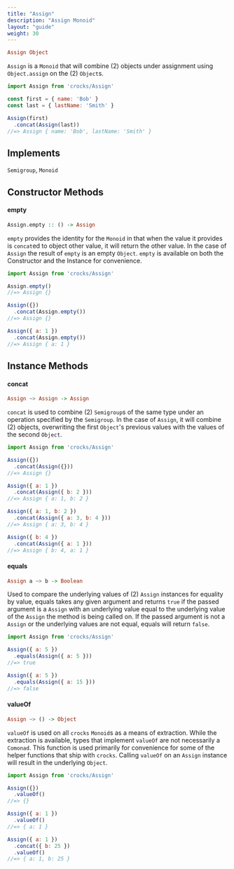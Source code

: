 ```yaml
---
title: "Assign"
description: "Assign Monoid"
layout: "guide"
weight: 30
---
```


```haskell
Assign Object
```

`Assign` is a `Monoid` that will combine (2) objects under assignment using
`Object.assign` on the (2) `Object`s.

```javascript
import Assign from 'crocks/Assign'

const first = { name: 'Bob' }
const last = { lastName: 'Smith' }

Assign(first)
  .concat(Assign(last))
//=> Assign { name: 'Bob', lastName: 'Smith' }
```

<article id="topic-implements">

## Implements

`Semigroup`, `Monoid`

</article>

<article id="topic-constructor">

## Constructor Methods

#### empty

```haskell
Assign.empty :: () -> Assign
```

`empty` provides the identity for the `Monoid` in that when the value it
provides is `concat`ed to object other value, it will return the other value.
In the case of `Assign` the result of `empty` is an empty `Object`. `empty` is
available on both the Constructor and the Instance for convenience.

```javascript
import Assign from 'crocks/Assign'

Assign.empty()
//=> Assign {}

Assign({})
  .concat(Assign.empty())
//=> Assign {}

Assign({ a: 1 })
  .concat(Assign.empty())
//=> Assign { a: 1 }
```

</article>

<article id="topic-instance">

## Instance Methods

#### concat

```haskell
Assign ~> Assign -> Assign
```

`concat` is used to combine (2) `Semigroup`s of the same type under an
operation specified by the `Semigroup`. In the case of `Assign`, it will
combine (2) objects, overwriting the first `Object`'s previous values with
the values of the second `Object`.

```javascript
import Assign from 'crocks/Assign'

Assign({})
  .concat(Assign({}))
//=> Assign {}

Assign({ a: 1 })
  .concat(Assign({ b: 2 }))
//=> Assign { a: 1, b: 2 }

Assign({ a: 1, b: 2 })
  .concat(Assign({ a: 3, b: 4 }))
//=> Assign { a: 3, b: 4 }

Assign({ b: 4 })
  .concat(Assign({ a: 1 }))
//=> Assign { b: 4, a: 1 }
```

#### equals

```haskell
Assign a ~> b -> Boolean
```

Used to compare the underlying values of (2) `Assign` instances for equality by value, equals takes any given argument and returns `true` if the passed argument is a `Assign` with an underlying value equal to the underlying value of the `Assign` the method is being called on. If the passed argument is not a `Assign` or the underlying values are not equal, equals will return `false`.

```javascript
import Assign from 'crocks/Assign'

Assign({ a: 5 })
  .equals(Assign({ a: 5 }))
//=> true

Assign({ a: 5 })
  .equals(Assign({ a: 15 }))
//=> false
```

#### valueOf

```haskell
Assign ~> () -> Object
```

`valueOf` is used on all `crocks` `Monoid`s as a means of extraction.
While the extraction is available, types that implement `valueOf` are
not necessarily a `Comonad`. This function is used primarily for convenience
for some of the helper functions that ship with `crocks`. Calling `valueOf`
on an `Assign` instance will result in the underlying `Object`.

```javascript
import Assign from 'crocks/Assign'

Assign({})
  .valueOf()
//=> {}

Assign({ a: 1 })
  .valueOf()
//=> { a: 1 }

Assign({ a: 1 })
  .concat({ b: 25 })
  .valueOf()
//=> { a: 1, b: 25 }
```

</article>
